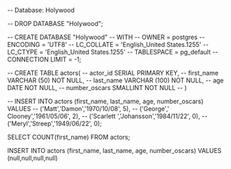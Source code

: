 -- Database: Holywood

-- DROP DATABASE "Holywood";

-- CREATE DATABASE "Holywood"
--     WITH 
--     OWNER = postgres
--     ENCODING = 'UTF8'
--     LC_COLLATE = 'English_United States.1255'
--     LC_CTYPE = 'English_United States.1255'
--     TABLESPACE = pg_default
--     CONNECTION LIMIT = -1;

-- CREATE TABLE actors(
--  actor_id SERIAL PRIMARY KEY,
--  first_name VARCHAR (50) NOT NULL,
--  last_name VARCHAR (100) NOT NULL,
--  age DATE NOT NULL,
--  number_oscars SMALLINT NOT NULL
-- )

-- INSERT INTO actors (first_name, last_name, age, number_oscars) VALUES
-- ('Matt','Damon','1970/10/08', 5),
-- ('George',' Clooney','1961/05/06', 2),
-- ('Scarlett ','Johansson','1984/11/22', 0),
-- ('Meryl','Streep','1949/06/22', 0);

SELECT COUNT(first_name) FROM actors;

INSERT INTO actors (first_name, last_name, age, number_oscars)
VALUES (null,null,null,null)